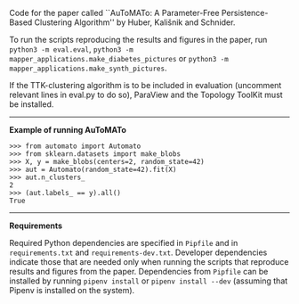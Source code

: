 Code for the paper called ``AuToMATo: A Parameter-Free Persistence-Based Clustering Algorithm'' by Huber, Kali&#353;nik and Schnider.

To run the scripts reproducing the results and figures in the paper, run `python3 -m eval.eval`, `python3 -m mapper_applications.make_diabetes_pictures` or `python3 -m mapper_applications.make_synth_pictures`.

If the TTK-clustering algorithm is to be included in evaluation (uncomment relevant lines in eval.py to do so), ParaView and the Topology ToolKit must be installed.

---

__Example of running AuToMATo__

```
>>> from automato import Automato
>>> from sklearn.datasets import make_blobs
>>> X, y = make_blobs(centers=2, random_state=42)
>>> aut = Automato(random_state=42).fit(X)
>>> aut.n_clusters_
2
>>> (aut.labels_ == y).all()
True
```

---

__Requirements__

Required Python dependencies are specified in `Pipfile` and in `requirements.txt` and `requirements-dev.txt`. Developer dependencies indicate those that are needed only when running the scripts that reproduce results and figures from the paper. Dependencies from `Pipfile` can be installed by running `pipenv install` or `pipenv install --dev` (assuming that Pipenv is installed on the system).